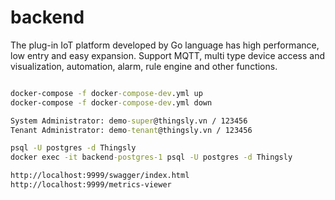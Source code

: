 # backend

The plug-in IoT platform developed by Go language has high performance, low entry and easy expansion. Support MQTT, multi type device access and visualization, automation, alarm, rule engine and other functions.

```cmd

docker-compose -f docker-compose-dev.yml up 
docker-compose -f docker-compose-dev.yml down

System Administrator: demo-super@thingsly.vn / 123456
Tenant Administrator: demo-tenant@thingsly.vn / 123456

psql -U postgres -d Thingsly
docker exec -it backend-postgres-1 psql -U postgres -d Thingsly

http://localhost:9999/swagger/index.html
http://localhost:9999/metrics-viewer

```
